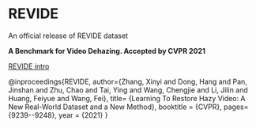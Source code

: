 # REVIDE
An official release of REVIDE dataset

**A Benchmark for Video Dehazing. Accepted by CVPR 2021**


[REVIDE intro](https://xinyizhang.tech/revide/)


@inproceedings{REVIDE,
author={Zhang, Xinyi and Dong, Hang and Pan, Jinshan and Zhu, Chao and Tai, Ying and Wang, Chengjie and Li, Jilin and Huang, Feiyue and Wang, Fei},
title= {Learning To Restore Hazy Video: A New Real-World Dataset and a New Method},
booktitle = {CVPR},
pages={9239--9248},
year = {2021}
}
